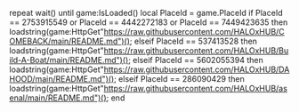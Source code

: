 repeat wait() until game:IsLoaded()
local PlaceId = game.PlaceId
if PlaceId == 2753915549 or PlaceId == 4442272183 or PlaceId == 7449423635 then
    loadstring(game:HttpGet"https://raw.githubusercontent.com/HALOxHUB/COMEBACK/main/README.md")();
elseif PlaceId == 537413528 then
    loadstring(game:HttpGet"https://raw.githubusercontent.com/HALOxHUB/Build-A-Boat/main/README.md")();
elseif PlaceId == 5602055394 then
    loadstring(game:HttpGet"https://raw.githubusercontent.com/HALOxHUB/DAHOOD/main/README.md")();
elseif PlaceId == 286090429 then
    loadstring(game:HttpGet"https://raw.githubusercontent.com/HALOxHUB/asenal/main/README.md")();
end
